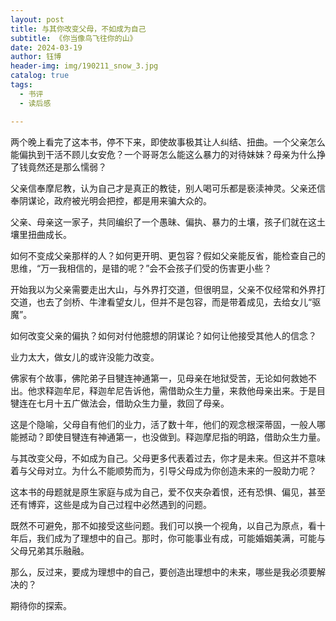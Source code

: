 ```yaml
---
layout: post
title: 与其你改变父母，不如成为自己
subtitle: 《你当像鸟飞往你的山》
date: 2024-03-19
author: 钰博
header-img: img/190211_snow_3.jpg
catalog: true
tags:
  - 书评
  - 读后感

---
```


两个晚上看完了这本书，停不下来，即使故事极其让人纠结、扭曲。一个父亲怎么能偏执到干活不顾儿女安危？一个哥哥怎么能这么暴力的对待妹妹？母亲为什么挣了钱竟然还是那么懦弱？

父亲信奉摩尼教，认为自己才是真正的教徒，别人喝可乐都是亵渎神灵。父亲还信奉阴谋论，政府被光明会把控，都是用来骗大众的。

父亲、母亲这一家子，共同编织了一个愚昧、偏执、暴力的土壤，孩子们就在这土壤里扭曲成长。

如何不变成父亲那样的人？如何更开明、更包容？假如父亲能反省，能检查自己的思维，“万一我相信的，是错的呢？”会不会孩子们受的伤害更小些？

开始我以为父亲需要走出大山，与外界打交道，但很明显，父亲不仅经常和外界打交道，也去了剑桥、牛津看望女儿，但并不是包容，而是带着成见，去给女儿“驱魔”。

如何改变父亲的偏执？如何对付他臆想的阴谋论？如何让他接受其他人的信念？

业力太大，做女儿的或许没能力改变。

佛家有个故事，佛陀弟子目犍连神通第一，见母亲在地狱受苦，无论如何救她不出。他求释迦牟尼，释迦牟尼告诉他，需借助众生力量，来救他母亲出来。于是目犍连在七月十五广做法会，借助众生力量，救回了母亲。

这是个隐喻，父母自有他们的业力，活了数十年，他们的观念根深蒂固，一般人哪能撼动？即使目犍连有神通第一，也没做到。释迦摩尼指的明路，借助众生力量。

与其改变父母，不如成为自己。父母更多代表着过去，你才是未来。但这并不意味着与父母对立。为什么不能顺势而为，引导父母成为你创造未来的一股助力呢？

这本书的母题就是原生家庭与成为自己，爱不仅夹杂着恨，还有恐惧、偏见，甚至还有博弈，这些是成为自己过程中必然遇到的问题。

既然不可避免，那不如接受这些问题。我们可以换一个视角，以自己为原点，看十年后，我们成为了理想中的自己。那时，你可能事业有成，可能婚姻美满，可能与父母兄弟其乐融融。

那么，反过来，要成为理想中的自己，要创造出理想中的未来，哪些是我必须要解决的？

期待你的探索。
